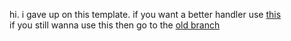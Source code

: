 hi. i gave up on this template. if you want a better handler use [this](../../../../Irian3x3/basic-command-handler)  
if you still wanna use this then go to the [old branch](../../tree/old)
